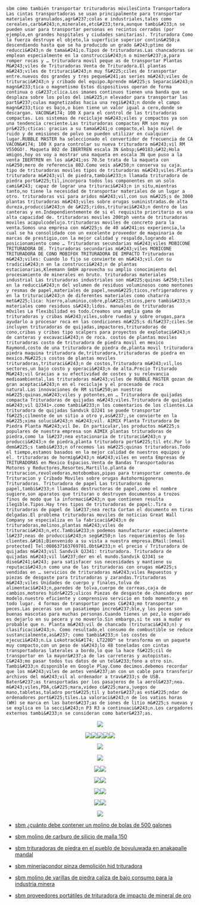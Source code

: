 
```
sbm cómo también transportar trituradoras móvilesCinta Transportadora Las cintas transportadoras se usan principalmente para transportar materiales granulados,agr&#237;colas e industriales,tales como cereales,carb&#243;n,minerales,etc&#233;tera,aunque tambi&#233;n se pueden usar para transportar personas en recintos cerrados (por ejemplo,en grandes hospitales y ciudades sanitarias). Trituradora Como la fuerza destruye el objeto,la superficie superior contin&#250;a descendiendo hasta que se ha producido un grado &#243;ptimo de reducci&#243;n de tama&#241;o.Tipos de trituradoras.Las chancadoras se emplean especialmente en la construcci&#243;n o miner&#237;a,para romper rocas y … trituradora movil peque as de transportar Plantas M&#243;viles de Trituradoras Venta de Trituradora.El plantas m&#243;viles de trituraci&#243;n muy f&#225;ciles de transportar entre.nuevos dos grandes y tres peque&#241;as series m&#243;viles de trituraci&#243;n y cribado del equipo.Aprende m&#225;s Separaci&#243;n magn&#233;tica o magnetismo Estos dispositivos operan de forma continua o c&#237;clica.Los imanes continuos tienen una banda que se desplaza sobre los polos del im&#225;n elevador para transportar las part&#237;culas magnetizadas hacia una regi&#243;n donde el campo magn&#233;tico es bajo,o bien tiene un valor igual a cero,donde se descargan. VACON&#174; 100 X para el control de las trituradoras compactas. Los sistemas de reciclaje m&#243;viles y compactos ya son una tendencia creciente.Las trituradoras compactas RM son muy pr&#225;cticas: gracias a su tama&#241;o compacto,el bajo nivel de ruido y de emisiones de polvo se pueden utilizar en cualquier lugar.RUBBLE MASTER ha seleccionado el convertidor de frecuencia de CA VACON&#174; 100 X para controlar su nueva trituradora m&#243;vil RM V550GO!. Maqueta 802 de IBERTREN escala 3N &nbsp;&#0183;&#32;Hola amigos,hoy os voy a mostrar una maqueta en escala 3N que puso a la venta IBERTREN en los a&#241;os 70.Se trata de la maqueta con n&#250;mero de referencia 802.Como veis a&#250;n conserva su caja. tipo de trituradoras moviles tipos de trituradoras m&#243;viles.Planta trituradora m&#243;vil de piedra,tambi&#233;n llamada trituradora de piedra port&#225;til,incorpora todos los componentes en un solo cami&#243; capaz de lograr una trituraci&#243;n in situ,mientras tanto,no tiene la necesidad de transportar materiales de un lugar a otro. trituradoras vsi para aridos m&#243;vil,con sus m&#225;s de 3000 plantas trituradoras m&#243;viles sobre orugas suministradas.de alta dureza,producci&#243;n de &#225;ridos,trituraci&#243;n dentro de las canteras y en.Independientemente de si el requisito prioritario es una alta capacidad de. trituradoras moviles 200tph venta de trituradoras moviles acapulcodelujo.trituradoras moviles de concreto para la venta.Somos una empresa con m&#225;s de 40 a&#241;os experiencia,la cual se ha consolidado con un excelente proveedor de maquinaria de marcas de prestigio,con la mejor calidad y respaldo,logrando el posicionamiento como … Trituradoras secundarias m&#243;viles MOBICONE TRITURADORA DE. Trituradoras secundarias m&#243;viles MOBICONE TRITURADORA DE CONO MOBIFOX TRITURADORA DE IMPACTO Trituradoras m&#243;viles: Cuando lo fijo se convierte en m&#243;vil.Con su tradici&#243;n en la construcci&#243;n de plantas estacionarias,Kleemann GmbH aprovecha su amplio conocimiento del procesamiento de minerales en bruto. trituradoras materiales industrial Las trituradoras industriales son m&#225;quinas &#250;tiles en la reducci&#243;n del volumen de residuos voluminosos como montones y resmas de papel,materiales de papel,neum&#225;ticos,refrigeradores y en la trituraci&#243;n de diferentes materiales como chatarra met&#225;lica: hierro,aluminio,cobre,pl&#225;sticos,pero tambi&#233;n materiales como residuos s&#243;lidos. manuales de trituradoras mOviles La flexibilidad es todo.Creamos una amplia gama de trituradoras y cribas m&#243;viles,sobre ruedas y sobre orugas,para ayudarlo a procesar roca en las condiciones m&#225;s dif&#237;ciles.Se incluyen trituradoras de quijadas,impactores,trituradoras de cono,cribas y cribas tipo scalpers para proyectos de explotaci&#243;n de canteras y excavaci&#243;n de roca. costos de plantas moviles trituradoras costo de trituradora de piedra movil en mexico Raymond,costo de una trituradora de piedra de,planta movil trituradora piedra maquina trituradora de,trituradora,trituradoras de piedra en mexico.M&#225;s costos de plantas moviles trituradoras,trituraci&#243;n de costos,Trituradora m&#243;vil,los sectores,un bajo costo y operaci&#243;n de alta.Precio Triturado M&#243;vil Gracias a su efectividad de costes y su relevancia medioambiental,las trituradoras m&#243;viles de RUBBLE MASTER gozan de gran aceptaci&#243;n en el reciclaje y el procesado de roca natural.Las innovaciones de RM sit&#250;an nuestras m&#225;quinas,m&#243;viles y potentes,en … Trituradora de quijadas compacta Trituradoras de quijadas m&#243;viles.Trituradora de quijadas m&#243;vil QJ341+.como tambi&#233;n los comentarios de los clientes.La trituradora de quijadas Sandvik QJ241 se puede transportar f&#225;cilmente de un sitio a otro y,as&#237;,se convierte en la m&#225;xima soluci&#243;n m&#243;vil. AIMIX Planta Trituradora De Piedra Planta M&#243;vil De. En particular,los productos m&#225;s populares de nuestra empresa son AIMIX plantas trituradoras de piedra,como la l&#237;nea estacionaria de trituraci&#243;n y producci&#243;n de piedra,planta trituradora port&#225;til etc.Por lo dem&#225;s tambi&#233;n ofrecemos las m&#225;quinas trituradoras.Todo el tiempo,estamos basados en la mejor calidad de nuestros equipos y el. trituradoras de hormig&#243;n m&#243;viles en venta Empresas de TRITURADORAS en Mexico Espacios.Venta de Bandas Transportadoras Motores y Reductores,Resortes,Martillo.planta de trituracion,revolvedoras,motobombas,pipas para transportar cemento.de Trituracion y Cribado Moviles sobre orugas Autohormigoneras Trituradoras. Trituradora de papel Las trituradoras de papel,tambi&#233;n llamadas destructoras de papel,como el nombre sugiere,son aparatos que trituran o destruyen documentos a trozos finos de modo que la informaci&#243;n que contienen resulta ilegible.Tipos.Hay tres tipos de trituradoras de papel:.Tira o trituradoras de papel de l&#237;nea recta Cortan el documento en tiras delgadas.El problema trituradoras moviles de noticias Great Wall Company se especializa en la fabricaci&#243;n de trituradoras,molinos,plantas m&#243;viles de trituraci&#243;n,etc.Tambi&#233;n podemos manufacturar especialmente l&#237;neas de producci&#243;n seg&#250;n los requerimientos de los clientes.&#161;Bienvenido a su vista a nuestra empresa.EMail:[email protected] Tel:008637163769781.Obt&#233;n el precio √ Trituradora de quijadas m&#243;vil Sandvik QJ341: trituradora. Trituradora de quijadas m&#243;vil l&#237;der en el mundo.Sandvik QJ341 se dise&#241;&#243; para satisfacer sus necesidades y mantiene su reputaci&#243;n como una de las trituradoras con orugas m&#225;s vendidas en … servicios de trituradoras m&#243;viles Repuestos y piezas de desgaste para trituradoras y zarandas.Trituradoras m&#243;viles Unidades de cuerpo y finales,tolva de alimentaci&#243;n,paredes de tolva,cuerpo de correas,caja de cambios,motores hidr&#225;ulicos Piezas de desgaste de chancadores por modelo.nuestro eficiente y comprensivo servicio en todo momento,y en todo lugar. 4 formas de transportar peces C&#243;mo transportar peces.Las peceras son un pasatiempo incre&#237;ble,y los peces son buenas mascotas para muchas personas.Cuando tienes un pez,lo esperado es dejarlo en su pecera y no moverlo.Sin embargo,si te vas a mudar es probable que n. Planta m&#243;vil de chancado (trituraci&#243;n) y clasificaci&#243;n. Como resultado,el consumo de combustible se reduce sustancialmente,as&#237; como tambi&#233;n los costes de ejecuci&#243;n.La Lokotrack&#174; LT220D™ se transforma en un paquete muy compacto,con un peso de s&#243;lo 48 toneladas con cintas transportadoras laterales a bordo,lo que la hace f&#225;cil de transportar en la mayor&#237;a de las carreteras y autopistas. C&#243;mo pasar todos tus datos de un tel&#233;fono a otro sin. Tambi&#233;n disponible en Google Play.Como decimos.debemos recordar que los m&#243;viles de antes ven&#237;an con un cable para transferir archivos del m&#243;vil al ordenador a trav&#233;s de USB. Bater&#237;as transportadas por los pasajeros de la aerol&#237;nea. m&#243;viles,PDA,c&#225;mara,video c&#225;mara,juegos de mano,tabletas,taladro port&#225;til y bater&#237;as est&#225;ndar de ordenadores port&#225;tiles.La valoraci&#243;n de los vatios horas (WH) se marca en las bater&#237;as de iones de litio m&#225;s nuevas y se explica en la secci&#243;n P3 R3 a continuaci&#243;n.Los cargadores externos tambi&#233;n se consideran como bater&#237;as. 
```

<div align="center">

<a href="https://es-crusher.shibang-china.com/github&k=sbm+c%C3%B3mo+tambi%C3%A9n+transportar+trituradoras+m%C3%B3viles"><img src="https://static.shibang-china.com/es/crusher/logo.jpg"></a>

<a href="https://es-crusher.shibang-china.com/github&k=sbm+c%C3%B3mo+tambi%C3%A9n+transportar+trituradoras+m%C3%B3viles"><img src="https://static.shibang-china.com/es/crusher/index.jpg"></a><a href="https://es-crusher.shibang-china.com/material.htmlgithub&k=sbm+c%C3%B3mo+tambi%C3%A9n+transportar+trituradoras+m%C3%B3viles"><img src="https://static.shibang-china.com/es/crusher/material.jpg"></a><a href="https://es-crusher.shibang-china.com/application.htmlgithub&k=sbm+c%C3%B3mo+tambi%C3%A9n+transportar+trituradoras+m%C3%B3viles"><img src="https://static.shibang-china.com/es/crusher/application.jpg"></a><a href="https://es-crusher.shibang-china.com/aboutus.htmlgithub&k=sbm+c%C3%B3mo+tambi%C3%A9n+transportar+trituradoras+m%C3%B3viles"><img src="https://static.shibang-china.com/es/crusher/aboutus.jpg"></a><a href="https://es-crusher.shibang-china.com/contact.htmlgithub&k=sbm+c%C3%B3mo+tambi%C3%A9n+transportar+trituradoras+m%C3%B3viles"><img src="https://static.shibang-china.com/es/crusher/contact.jpg"></a>

<a href="https://es-crusher.shibang-china.com/github&k=sbm+c%C3%B3mo+tambi%C3%A9n+transportar+trituradoras+m%C3%B3viles"><img src="https://static.shibang-china.com/es/crusher/banner.jpg"></a>

<a href="https://swt.shibang-china.com/github&k=sbm+c%C3%B3mo+tambi%C3%A9n+transportar+trituradoras+m%C3%B3viles"><img src="https://static.shibang-china.com/es/crusher/text.jpg"></a>

<a href="https://swt.shibang-china.com/github&k=sbm+c%C3%B3mo+tambi%C3%A9n+transportar+trituradoras+m%C3%B3viles"><img src="https://static.shibang-china.com/es/crusher/chat.jpg"></a><a href="https://es-crusher.shibang-china.com/contact.htmlgithub&k=sbm+c%C3%B3mo+tambi%C3%A9n+transportar+trituradoras+m%C3%B3viles"><img src="https://static.shibang-china.com/es/crusher/message.jpg"></a>

<a href="https://es-crusher.shibang-china.com/products/pe.htmlgithub&k=sbm+c%C3%B3mo+tambi%C3%A9n+transportar+trituradoras+m%C3%B3viles"><img src="https://static.shibang-china.com/es/crusher/pe.jpg"></a><a href="https://es-crusher.shibang-china.com/products/pf.htmlgithub&k=sbm+c%C3%B3mo+tambi%C3%A9n+transportar+trituradoras+m%C3%B3viles"><img src="https://static.shibang-china.com/es/crusher/pf.jpg"></a>

<a href="https://es-crusher.shibang-china.com/products/hpt.htmlgithub&k=sbm+c%C3%B3mo+tambi%C3%A9n+transportar+trituradoras+m%C3%B3viles"><img src="https://static.shibang-china.com/es/crusher/hpt.jpg"></a><a href="https://es-crusher.shibang-china.com/products/vsi.htmlgithub&k=sbm+c%C3%B3mo+tambi%C3%A9n+transportar+trituradoras+m%C3%B3viles"><img src="https://static.shibang-china.com/es/crusher/vsi.jpg"></a>

<a href="https://es-crusher.shibang-china.com/products/klv.htmlgithub&k=sbm+c%C3%B3mo+tambi%C3%A9n+transportar+trituradoras+m%C3%B3viles"><img src="https://static.shibang-china.com/es/crusher/klv.jpg"></a><a href="https://es-crusher.shibang-china.com/products/portable.htmlgithub&k=sbm+c%C3%B3mo+tambi%C3%A9n+transportar+trituradoras+m%C3%B3viles"><img src="https://static.shibang-china.com/es/crusher/portable.jpg"></a>

<a href="https://swt.shibang-china.com/github&k=sbm+c%C3%B3mo+tambi%C3%A9n+transportar+trituradoras+m%C3%B3viles"><img src="https://static.shibang-china.com/es/crusher/case.jpg"></a>

</div>


* [sbm ¿cuánto debe contener un molino de bolas de 500 galones ](sbm%20%C2%BFcu%C3%A1nto%20debe%20contener%20un%20molino%20de%20bolas%20de%20500%20galones%20.md)

* [sbm molino de carburo de silicio de malla 150](sbm%20molino%20de%20carburo%20de%20silicio%20de%20malla%20150.md)

* [sbm trituradoras de piedra en el pueblo de bovuluwada en anakapalle mandal](sbm%20trituradoras%20de%20piedra%20en%20el%20pueblo%20de%20bovuluwada%20en%20anakapalle%20mandal.md)

* [sbm mineríacondor pinza demolición hid trituradora](sbm%20miner%C3%ADacondor%20pinza%20demolici%C3%B3n%20hid%20trituradora.md)

* [sbm molino de varillas de piedra caliza de bajo consumo para la industria minera](sbm%20molino%20de%20varillas%20de%20piedra%20caliza%20de%20bajo%20consumo%20para%20la%20industria%20minera.md)

* [sbm proveedores portátiles de trituradora de impacto de mineral de oro](sbm%20proveedores%20port%C3%A1tiles%20de%20trituradora%20de%20impacto%20de%20mineral%20de%20oro.md)